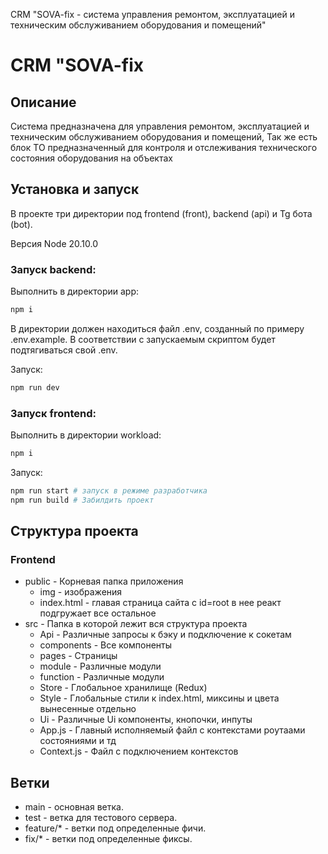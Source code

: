 CRM "SOVA-fix - система управления ремонтом, эксплуатацией и техническим обслуживанием оборудования и помещений"

# CRM "SOVA-fix

## Описание
Система предназначена для управления ремонтом, эксплуатацией и техническим обслуживанием оборудования и помещений, Так же есть блок ТО предназначенный для контроля и отслеживания технического состояния оборудования на объектах

## Установка и запуск
В проекте три директории под frontend (front), backend (api) и Tg бота (bot).

Версия Node 20.10.0
### Запуск backend:
Выполнить в директории app:
```bash
npm i
```
В директории должен находиться файл .env, созданный по примеру 
.env.example. В соответствии с запускаемым скриптом будет подтягиваться свой .env.

Запуск:
```bash
npm run dev
```

### Запуск frontend:
Выполнить в директории workload:
```bash
npm i
```
Запуск:
```bash
npm run start # запуск в режиме разработчика
npm run build # Забилдить проект 
```

## Структура проекта
### Frontend
- public - Корневая папка приложения
  - img - изображения
  - index.html - главая страница сайта c id=root в нее реакт подгружает все остальное
- src - Папка в которой лежит вся структура проекта
  -  Api - Различные запросы к бэку и подключение к сокетам
  -  components - Все компоненты
  -  pages - Страницы
  -  module - Различные модули
  -  function - Различные модули
  -  Store - Глобальное хранилище (Redux)
  -  Style - Глобальные стили к index.html, миксины и цвета вынесенные отдельно
  -  Ui - Различные Ui компоненты, кнопочки, инпуты
  -  App.js - Главный исполняемый файл с контекстами роутаами состояниями и тд
  -  Context.js - Файл с подключением контекстов
 
## Ветки
* main - основная ветка.
* test - ветка для тестового сервера.
* feature/* - ветки под определенные фичи.
* fix/* - ветки под определенные фиксы.
